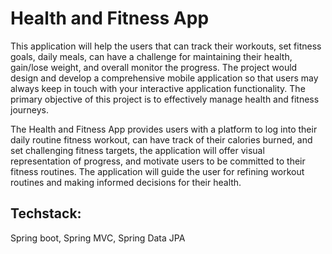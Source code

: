 # Health and Fitness App
This application will help the users that can track their workouts, set fitness goals, daily meals, can have a challenge for maintaining their health, gain/lose weight, and overall monitor the progress. The project would design and develop a comprehensive mobile application so that users may always keep in touch with your interactive application functionality. The primary objective of this project is to effectively manage health and fitness journeys.

The Health and Fitness App provides users with a platform to log into their daily routine fitness workout, can have track of their calories burned, and set challenging fitness targets, the application will offer visual representation of progress, and motivate users to be committed to their fitness routines. The application will guide the user for refining workout routines and making informed decisions for their health.

## Techstack:
Spring boot, Spring MVC, Spring Data JPA 
